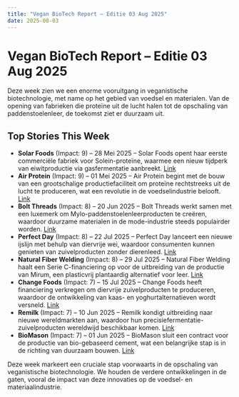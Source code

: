 ```yaml
---
title: "Vegan BioTech Report – Editie 03 Aug 2025"
date: 2025-08-03
---
```


# Vegan BioTech Report – Editie 03 Aug 2025

Deze week zien we een enorme vooruitgang in veganistische biotechnologie, met name op het gebied van voedsel en materialen. Van de opening van fabrieken die proteïne uit de lucht halen tot de opschaling van paddenstoelenleer, de toekomst ziet er duurzaam uit.

## Top Stories This Week

*   **Solar Foods** (Impact: 9) – 28 Mei 2025 – Solar Foods opent haar eerste commerciële fabriek voor Solein-proteïne, waarmee een nieuw tijdperk van eiwitproductie via gasfermentatie aanbreekt. [Link](https://www.google.com/search?q=Solar+Foods+Solein+protein+factory+opens)
*   **Air Protein** (Impact: 9) – 01 Mei 2025 – Air Protein begint met de bouw van een grootschalige productiefaciliteit om proteïne rechtstreeks uit de lucht te produceren, wat een revolutie in de voedselindustrie belooft. [Link](https://www.google.com/search?q=Air+Protein+breaks+ground+commercial+facility)
*   **Bolt Threads** (Impact: 8) – 20 Jun 2025 – Bolt Threads werkt samen met een luxemerk om Mylo-paddenstoelenleerproducten te creëren, waardoor duurzame materialen in de mode-industrie steeds populairder worden. [Link](https://www.google.com/search?q=Bolt+Threads+Mylo+mushroom+leather+luxury+brand)
*   **Perfect Day** (Impact: 8) – 22 Jul 2025 – Perfect Day lanceert een nieuwe ijslijn met behulp van diervrije wei, waardoor consumenten kunnen genieten van zuivelproducten zonder dierenleed. [Link](https://www.google.com/search?q=Perfect+Day+new+ice+cream+animal-free+whey)
*   **Natural Fiber Welding** (Impact: 8) – 29 Jul 2025 – Natural Fiber Welding haalt een Serie C-financiering op voor de uitbreiding van de productie van Mirum, een plasticvrij plantaardig alternatief voor leer. [Link](https://www.google.com/search?q=Natural+Fiber+Welding+Series+C+Mirum)
*   **Change Foods** (Impact: 7) – 15 Jul 2025 – Change Foods heeft financiering verkregen om diervrije zuivelproducten te produceren, waardoor de ontwikkeling van kaas- en yoghurtalternatieven wordt versneld. [Link](https://www.google.com/search?q=Change+Foods+funding+animal-free+dairy)
*   **Remilk** (Impact: 7) – 10 Jun 2025 – Remilk kondigt uitbreiding naar nieuwe wereldmarkten aan, waardoor hun precisiefermentatie-zuivelproducten wereldwijd beschikbaar komen. [Link](https://www.google.com/search?q=Remilk+expansion+global+markets)
*   **BioMason** (Impact: 7) – 01 Jun 2025 – BioMason sluit een contract voor de productie van bio-gebaseerd cement, wat een belangrijke stap is in de richting van duurzaam bouwen. [Link](https://www.google.com/search?q=BioMason+contract+bio-based+cement+production)

Deze week markeert een cruciale stap voorwaarts in de opschaling van veganistische biotechnologie. We houden de verdere ontwikkelingen in de gaten, vooral de impact van deze innovaties op de voedsel- en materiaalindustrie.
